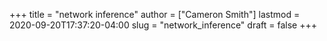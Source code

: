 +++
title = "network inference"
author = ["Cameron Smith"]
lastmod = 2020-09-20T17:37:20-04:00
slug = "network_inference"
draft = false
+++
